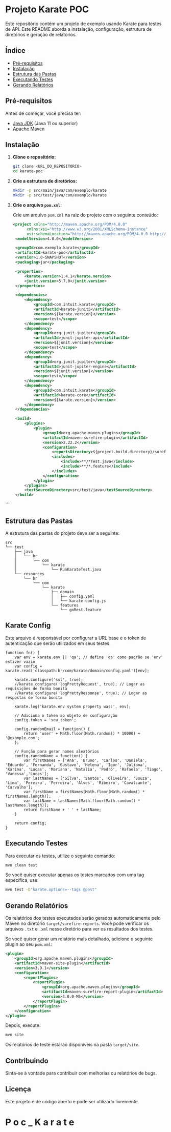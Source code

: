 # Projeto Karate POC

Este repositório contém um projeto de exemplo usando Karate para testes de API. Este README aborda a instalação, configuração, estrutura de diretórios e geração de relatórios.

## Índice

- [Pré-requisitos](#pré-requisitos)
- [Instalação](#instalação)
- [Estrutura das Pastas](#estrutura-das-pastas)
- [Executando Testes](#executando-testes)
- [Gerando Relatórios](#gerando-relatórios)

## Pré-requisitos

Antes de começar, você precisa ter:

- [Java JDK](https://www.oracle.com/java/technologies/javase-jdk11-downloads.html) (Java 11 ou superior)
- [Apache Maven](https://maven.apache.org/download.cgi)

## Instalação

1. **Clone o repositório:**

   ```bash
   git clone <URL_DO_REPOSITORIO>
   cd karate-poc
   ```

2. **Crie a estrutura de diretórios:**

   ```bash
   mkdir -p src/main/java/com/exemplo/karate
   mkdir -p src/test/java/com/exemplo/karate
   ```

3. **Crie o arquivo `pom.xml`:**

   Crie um arquivo `pom.xml` na raiz do projeto com o seguinte conteúdo:

   ```xml
   <project xmlns="http://maven.apache.org/POM/4.0.0"
         xmlns:xsi="http://www.w3.org/2001/XMLSchema-instance"
         xsi:schemaLocation="http://maven.apache.org/POM/4.0.0 http://maven.apache.org/xsd/maven-4.0.0.xsd">
    <modelVersion>4.0.0</modelVersion>

    <groupId>com.exemplo.karate</groupId>
    <artifactId>karate-poc</artifactId>
    <version>1.0-SNAPSHOT</version>
    <packaging>jar</packaging>

    <properties>
        <karate.version>1.4.1</karate.version>
        <junit.version>5.7.0</junit.version>
    </properties>

    <dependencies>
        <dependency>
            <groupId>com.intuit.karate</groupId>
            <artifactId>karate-junit5</artifactId>
            <version>${karate.version}</version>
            <scope>test</scope>
        </dependency>
        <dependency>
            <groupId>org.junit.jupiter</groupId>
            <artifactId>junit-jupiter-api</artifactId>
            <version>${junit.version}</version>
            <scope>test</scope>
        </dependency>
        <dependency>
            <groupId>org.junit.jupiter</groupId>
            <artifactId>junit-jupiter-engine</artifactId>
            <version>${junit.version}</version>
            <scope>test</scope>
        </dependency>
        <dependency>
            <groupId>com.intuit.karate</groupId>
            <artifactId>karate-core</artifactId>
            <version>${karate.version}</version>
        </dependency>
    </dependencies>

    <build>
        <plugins>
            <plugin>
                <groupId>org.apache.maven.plugins</groupId>
                <artifactId>maven-surefire-plugin</artifactId>
                <version>2.22.2</version>
                <configuration>
                    <reportsDirectory>${project.build.directory}/surefire-reports</reportsDirectory>
                    <includes>
                        <include>**/*Test.java</include>
                        <include>**/*.feature</include>
                    </includes>
                </configuration>
            </plugin>
        </plugins>
        <testSourceDirectory>src/test/java</testSourceDirectory>
    </build>
</project>
```

## Estrutura das Pastas

A estrutura das pastas do projeto deve ser a seguinte:

```
src
└── test
    ├── java
    │   └── br
    │       └── com
    │           └── karate
    │               └── RunKarateTest.java
    └── resources
        └── br
            └── com
                └── karate
                    ├── domain
                    │   ├── config.yaml
                    │   └── karate-config.js
                    └── features
                        └── goRest.feature
```

## Karate Config

Este arquivo é responsável por configurar a URL base e o token de autenticação que serão utilizados em seus testes.

```
function fn() {
    var env = karate.env || 'qa'; // define 'qa' como padrão se 'env' estiver vazio
    var config = karate.read('classpath:br/com/karate/domain/config.yaml')[env];

    karate.configure('ssl', true);
    //karate.configure('logPrettyRequest', true); // Logar as requisições de forma bonita
    //karate.configure('logPrettyResponse', true); // Logar as respostas de forma bonita

    karate.log('karate.env system property was:', env);

    // Adiciona o token ao objeto de configuração
    config.token = 'seu_token';

    config.randomEmail = function() {
        return 'user' + Math.floor(Math.random() * 10000) + '@example.com';
    };

    // Função para gerar nomes aleatórios
    config.randomName = function() {
        var firstNames = ['Ana', 'Bruno', 'Carlos', 'Daniela', 'Eduardo', 'Fernanda', 'Gustavo', 'Helena', 'Igor', 'Juliana', 'Karina', 'Lucas', 'Mariana', 'Natalia', 'Pedro', 'Rafaela', 'Tiago', 'Vanessa','Lucas'];
        var lastNames = ['Silva', 'Santos', 'Oliveira', 'Souza', 'Lima', 'Pereira', 'Ferreira', 'Alves', 'Ribeiro', 'Cavalcante', 'Carvalho'];
        var firstName = firstNames[Math.floor(Math.random() * firstNames.length)];
        var lastName = lastNames[Math.floor(Math.random() * lastNames.length)];
        return firstName + ' ' + lastName;
    }

    return config;
}

```

## Executando Testes

Para executar os testes, utilize o seguinte comando:

```bash
mvn clean test
```

Se você quiser executar apenas os testes marcados com uma tag específica, use:

```bash
mvn test -D"karate.options=--tags @post"
```

## Gerando Relatórios

Os relatórios dos testes executados serão gerados automaticamente pelo Maven no diretório `target/surefire-reports`. Você pode verificar os arquivos `.txt` e `.xml` nesse diretório para ver os resultados dos testes.

Se você quiser gerar um relatório mais detalhado, adicione o seguinte plugin ao seu `pom.xml`:

```xml
<plugin>
    <groupId>org.apache.maven.plugins</groupId>
    <artifactId>maven-site-plugin</artifactId>
    <version>3.9.1</version>
    <configuration>
        <reportPlugins>
            <reportPlugin>
                <groupId>org.apache.maven.plugins</groupId>
                <artifactId>maven-surefire-report-plugin</artifactId>
                <version>3.0.0-M5</version>
            </reportPlugin>
        </reportPlugins>
    </configuration>
</plugin>
```

Depois, execute:

```bash
mvn site
```

Os relatórios de teste estarão disponíveis na pasta `target/site`.

## Contribuindo

Sinta-se à vontade para contribuir com melhorias ou relatórios de bugs.

## Licença

Este projeto é de código aberto e pode ser utilizado livremente.
#   P o c _ K a r a t e 
 
 
